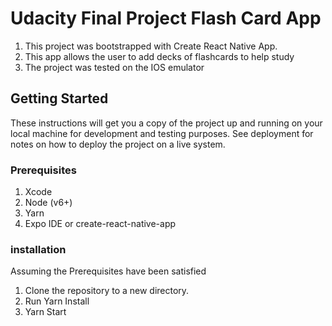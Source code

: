 <h1>Udacity Final Project Flash Card App</h1>
<ol>
<li>This project was bootstrapped with Create React Native App.</li>
<li>This app allows the user to add decks of flashcards to help study</li>
<li>The project was tested on the IOS emulator</li>
</ol>
</hr>
<h2>Getting Started</h2>
<p>These instructions will get you a copy of the project up and running on your local machine for development and testing purposes. See deployment for notes on how to deploy the project on a live system.</p>
</hr>

<h3>Prerequisites</h3>
<ol>
<li>Xcode</li>
<li>Node (v6+)</li>
<li>Yarn</li>
<li>Expo IDE or create-react-native-app</li>
</ol>
</hr>

<h3>installation</h3>
 <p>Assuming the Prerequisites have been satisfied </p>
 <ol>
  <li>Clone the repository to a new directory.</li>
  <li>Run Yarn Install</li>
  <li>Yarn Start</li>
  </ol>
